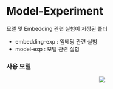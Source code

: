 # Model-Experiment
모델 및 Embedding 관련 실험이 저장된 폴더
- embedding-exp : 임베딩 관련 실험
- model-exp : 모델 관련 실험

### 사용 모델
<p align="center"><img src="https://user-images.githubusercontent.com/65529313/173225558-cb52162e-2ce6-4c97-8c69-063c3f9ba37d.png" /></p>
